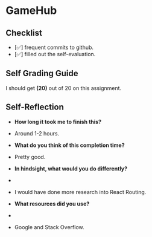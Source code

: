 # GameHub

## Checklist

- [✅] frequent commits to github.
- [✅] filled out the self-evaluation.

## Self Grading Guide
<!--- Update the following line with your self-grade --->
<!--- Check the Rubric on Canvas for a guideline --->

I should get **(20)** out of 20 on this assignment.

## Self-Reflection

- **How long it took me to finish this?**
<!-- Answer below this line -->
- Around 1-2 hours.

- **What do you think of this completion time?**
<!-- Answer below this line -->
- Pretty good.

- **In hindsight, what would you do differently?**
- <!-- Answer below this line -->
- I would have done more research into React Routing.

- **What resources did you use?**
- <!-- Answer below this line -->
- Google and Stack Overflow.
